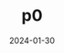 ---  
layout: startup_page  
title: "p0"  
id: "p0.dev"  
permalink: "/p0p0.dev01302024/"  
website: "https://www.p0.dev/"  
funding_round: "Seed"  
funding_amount: "$6.5M"  
investors: "Lightspeed Venture Partners, Alchemy Ventures"  
about: "p0 uses large language models (LLMs) to identify safety and security issues in software code before it's deployed to production. It connects to Git repositories and flags potential problems like data integrity flaws and API vulnerabilities, without requiring user configuration. This helps developers improve code quality and shorten software delivery cycles."  
markets: "Software, AI, Cybersecurity, Network Management Software, Business/Productivity Software"  
hq: "San Francisco, California, United States"  
founded_year: "2022"  
linkedin: "https://www.linkedin.com/company/p0-security"  
twitter: "https://twitter.com/p0security"  
instagram: ""  
facebook: ""  
crunchbase: "https://www.crunchbase.com/organization/p0"  
pitchbook: "https://pitchbook.com/profiles/company/534421-09"  

date_display: "30-Jan-2024"  
date: "2024-01-30"

# SEO Optimization  
meta_title: "p0 - Seed Funding ($6.5M)"  
meta_description: "p0, p0 uses large language models (LLMs) to identify safety and security issues in software code before it's deployed to production. It connects to Git re..."  
meta_keywords: "p0, Software, AI, Cybersecurity, Network Management Software, Business/Productivity Software, Seed funding"  
canonical_url: "https://startup.projectstartups.com/p0p0.dev01302024/"  
---